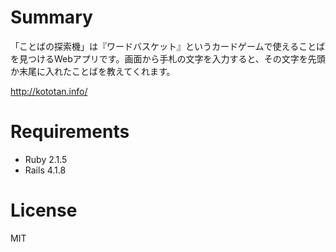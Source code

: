 # Summary

「ことばの探索機」は『ワードバスケット』というカードゲームで使えることばを見つけるWebアプリです。画面から手札の文字を入力すると、その文字を先頭か末尾に入れたことばを教えてくれます。

http://kototan.info/

# Requirements

- Ruby 2.1.5
- Rails 4.1.8

# License

MIT

